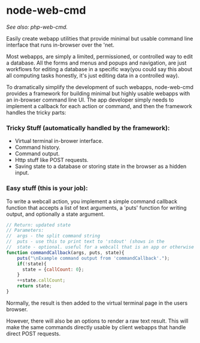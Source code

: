 # node-web-cmd
_See also: php-web-cmd._

Easily create webapp utilities that provide minimal but usable command line interface that runs in-browser over the 'net.

Most webapps, are simply a limited, permissioned, or controlled way to edit a database.
All the forms and menus and popups and navigation, are just workflows for editing
a database in a specific way(you could say this about all computing tasks honestly,
it's just editing data in a controlled way).

To dramatically simplify the development of such webapps,
node-web-cmd provides a framework for building minimal but highly
usable webapps with an in-browser command line UI.  The app developer
simply needs to implement a callback for each action or command,
and then the framework handles the tricky parts:

### Tricky Stuff (automatically handled by the framework):
 * Virtual terminal in-brower interface.
 * Command history.
 * Command output.
 * Http stuff like POST requests.
 * Saving state to a database or storing state in the browser as a hidden input.

### Easy stuff (this is your job):
To write a webcall action, you implement a simple command callback function that accepts a list of
text arguments, a 'puts' function for writing output, and optionally a state argument.


```javascript
// Return: updated state
// Parameters:
//  args - the split command string
//  puts - use this to print text to 'stdout' (shows in the 
//  state - optional. useful for a webcall that is an app or otherwise has persistent state.
function commandCallback(args, puts, state){
    puts("\nExample command output from 'commandCallback'.");
    if(!state){
      state = {callCount: 0};
    }
    ++state.callCount;
    return state;
}
```

Normally, the result is then added to the virtual terminal page in the users browser.

However, there will also be an options to render a raw text result.  This will make the same
commands directly usable by client webapps that handle direct POST requests.
